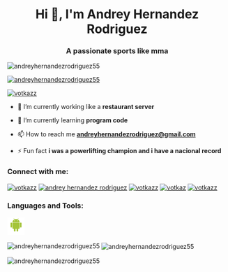 <h1 align="center">Hi 👋, I'm Andrey Hernandez Rodriguez</h1>
<h3 align="center">A passionate sports like mma</h3>

<p align="left"> <img src="https://komarev.com/ghpvc/?username=andreyhernandezrodriguez55&label=Profile%20views&color=0e75b6&style=flat" alt="andreyhernandezrodriguez55" /> </p>

<p align="left"> <a href="https://github.com/ryo-ma/github-profile-trophy"><img src="https://github-profile-trophy.vercel.app/?username=andreyhernandezrodriguez55" alt="andreyhernandezrodriguez55" /></a> </p>

<p align="left"> <a href="https://twitter.com/votkazz" target="blank"><img src="https://img.shields.io/twitter/follow/votkazz?logo=twitter&style=for-the-badge" alt="votkazz" /></a> </p>

- 🔭 I’m currently working like a **restaurant server**

- 🌱 I’m currently learning **program code**

- 📫 How to reach me **andreyhernandezrodriguez@gmail.com**

- ⚡ Fun fact **i was a powerlifting champion and i have a nacional record**

<h3 align="left">Connect with me:</h3>
<p align="left">
<a href="https://twitter.com/votkazz" target="blank"><img align="center" src="https://raw.githubusercontent.com/rahuldkjain/github-profile-readme-generator/master/src/images/icons/Social/twitter.svg" alt="votkazz" height="30" width="40" /></a>
<a href="https://fb.com/andrey hernandez rodriguez" target="blank"><img align="center" src="https://raw.githubusercontent.com/rahuldkjain/github-profile-readme-generator/master/src/images/icons/Social/facebook.svg" alt="andrey hernandez rodriguez" height="30" width="40" /></a>
<a href="https://instagram.com/votkazz" target="blank"><img align="center" src="https://raw.githubusercontent.com/rahuldkjain/github-profile-readme-generator/master/src/images/icons/Social/instagram.svg" alt="votkazz" height="30" width="40" /></a>
<a href="https://www.youtube.com/c/votkaz" target="blank"><img align="center" src="https://raw.githubusercontent.com/rahuldkjain/github-profile-readme-generator/master/src/images/icons/Social/youtube.svg" alt="votkaz" height="30" width="40" /></a>
<a href="https://discord.gg/votkazz" target="blank"><img align="center" src="https://raw.githubusercontent.com/rahuldkjain/github-profile-readme-generator/master/src/images/icons/Social/discord.svg" alt="votkazz" height="30" width="40" /></a>
</p>

<h3 align="left">Languages and Tools:</h3>
<p align="left"> <a href="https://developer.android.com" target="_blank" rel="noreferrer"> <img src="https://raw.githubusercontent.com/devicons/devicon/master/icons/android/android-original-wordmark.svg" alt="android" width="40" height="40"/> </a> </p>

<p><img align="left" src="https://github-readme-stats.vercel.app/api/top-langs?username=andreyhernandezrodriguez55&show_icons=true&locale=en&layout=compact" alt="andreyhernandezrodriguez55" /></p>

<p>&nbsp;<img align="center" src="https://github-readme-stats.vercel.app/api?username=andreyhernandezrodriguez55&show_icons=true&locale=en" alt="andreyhernandezrodriguez55" /></p>

<p><img align="center" src="https://github-readme-streak-stats.herokuapp.com/?user=andreyhernandezrodriguez55&" alt="andreyhernandezrodriguez55" 
